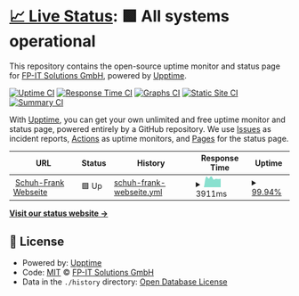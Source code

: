 # [📈 Live Status](https://schuh-frank.fpits.xyz): <!--live status--> **🟩 All systems operational**

This repository contains the open-source uptime monitor and status page for [FP-IT Solutions GmbH](http://www.fpitsolutions.de/), powered by [Upptime](https://github.com/upptime/upptime).

[![Uptime CI](https://github.com/FP-IT-Solutions-GmbH/upptime_schuh-frank/workflows/Uptime%20CI/badge.svg)](https://github.com/FP-IT-Solutions-GmbH/upptime_schuh-frank/actions?query=workflow%3A%22Uptime+CI%22)
[![Response Time CI](https://github.com/FP-IT-Solutions-GmbH/upptime_schuh-frank/workflows/Response%20Time%20CI/badge.svg)](https://github.com/FP-IT-Solutions-GmbH/upptime_schuh-frank/actions?query=workflow%3A%22Response+Time+CI%22)
[![Graphs CI](https://github.com/FP-IT-Solutions-GmbH/upptime_schuh-frank/workflows/Graphs%20CI/badge.svg)](https://github.com/FP-IT-Solutions-GmbH/upptime_schuh-frank/actions?query=workflow%3A%22Graphs+CI%22)
[![Static Site CI](https://github.com/FP-IT-Solutions-GmbH/upptime_schuh-frank/workflows/Static%20Site%20CI/badge.svg)](https://github.com/FP-IT-Solutions-GmbH/upptime_schuh-frank/actions?query=workflow%3A%22Static+Site+CI%22)
[![Summary CI](https://github.com/FP-IT-Solutions-GmbH/upptime_schuh-frank/workflows/Summary%20CI/badge.svg)](https://github.com/FP-IT-Solutions-GmbH/upptime_schuh-frank/actions?query=workflow%3A%22Summary+CI%22)

With [Upptime](https://upptime.js.org), you can get your own unlimited and free uptime monitor and status page, powered entirely by a GitHub repository. We use [Issues](https://github.com/FP-IT-Solutions-GmbH/upptime_schuh-frank/issues) as incident reports, [Actions](https://github.com/FP-IT-Solutions-GmbH/upptime_schuh-frank/actions) as uptime monitors, and [Pages](https://schuh-frank.fpits.xyz) for the status page.

<!--start: status pages-->
<!-- This summary is generated by Upptime (https://github.com/upptime/upptime) -->
<!-- Do not edit this manually, your changes will be overwritten -->
<!-- prettier-ignore -->
| URL | Status | History | Response Time | Uptime |
| --- | ------ | ------- | ------------- | ------ |
| <img alt="" src="https://favicons.githubusercontent.com/www.schuh-frank.de" height="13"> [Schuh-Frank Webseite](https://www.schuh-frank.de/) | 🟩 Up | [schuh-frank-webseite.yml](https://github.com/FP-IT-Solutions-GmbH/upptime_schuh-frank/commits/HEAD/history/schuh-frank-webseite.yml) | <details><summary><img alt="Response time graph" src="./graphs/schuh-frank-webseite/response-time-week.png" height="20"> 3911ms</summary><br><a href="https://schuh-frank.fpits.xyz/history/schuh-frank-webseite"><img alt="Response time 1308" src="https://img.shields.io/endpoint?url=https%3A%2F%2Fraw.githubusercontent.com%2FFP-IT-Solutions-GmbH%2Fupptime_schuh-frank%2FHEAD%2Fapi%2Fschuh-frank-webseite%2Fresponse-time.json"></a><br><a href="https://schuh-frank.fpits.xyz/history/schuh-frank-webseite"><img alt="24-hour response time 12740" src="https://img.shields.io/endpoint?url=https%3A%2F%2Fraw.githubusercontent.com%2FFP-IT-Solutions-GmbH%2Fupptime_schuh-frank%2FHEAD%2Fapi%2Fschuh-frank-webseite%2Fresponse-time-day.json"></a><br><a href="https://schuh-frank.fpits.xyz/history/schuh-frank-webseite"><img alt="7-day response time 3911" src="https://img.shields.io/endpoint?url=https%3A%2F%2Fraw.githubusercontent.com%2FFP-IT-Solutions-GmbH%2Fupptime_schuh-frank%2FHEAD%2Fapi%2Fschuh-frank-webseite%2Fresponse-time-week.json"></a><br><a href="https://schuh-frank.fpits.xyz/history/schuh-frank-webseite"><img alt="30-day response time 1728" src="https://img.shields.io/endpoint?url=https%3A%2F%2Fraw.githubusercontent.com%2FFP-IT-Solutions-GmbH%2Fupptime_schuh-frank%2FHEAD%2Fapi%2Fschuh-frank-webseite%2Fresponse-time-month.json"></a><br><a href="https://schuh-frank.fpits.xyz/history/schuh-frank-webseite"><img alt="1-year response time 1308" src="https://img.shields.io/endpoint?url=https%3A%2F%2Fraw.githubusercontent.com%2FFP-IT-Solutions-GmbH%2Fupptime_schuh-frank%2FHEAD%2Fapi%2Fschuh-frank-webseite%2Fresponse-time-year.json"></a></details> | <details><summary><a href="https://schuh-frank.fpits.xyz/history/schuh-frank-webseite">99.94%</a></summary><a href="https://schuh-frank.fpits.xyz/history/schuh-frank-webseite"><img alt="All-time uptime 99.89%" src="https://img.shields.io/endpoint?url=https%3A%2F%2Fraw.githubusercontent.com%2FFP-IT-Solutions-GmbH%2Fupptime_schuh-frank%2FHEAD%2Fapi%2Fschuh-frank-webseite%2Fuptime.json"></a><br><a href="https://schuh-frank.fpits.xyz/history/schuh-frank-webseite"><img alt="24-hour uptime 99.58%" src="https://img.shields.io/endpoint?url=https%3A%2F%2Fraw.githubusercontent.com%2FFP-IT-Solutions-GmbH%2Fupptime_schuh-frank%2FHEAD%2Fapi%2Fschuh-frank-webseite%2Fuptime-day.json"></a><br><a href="https://schuh-frank.fpits.xyz/history/schuh-frank-webseite"><img alt="7-day uptime 99.94%" src="https://img.shields.io/endpoint?url=https%3A%2F%2Fraw.githubusercontent.com%2FFP-IT-Solutions-GmbH%2Fupptime_schuh-frank%2FHEAD%2Fapi%2Fschuh-frank-webseite%2Fuptime-week.json"></a><br><a href="https://schuh-frank.fpits.xyz/history/schuh-frank-webseite"><img alt="30-day uptime 99.99%" src="https://img.shields.io/endpoint?url=https%3A%2F%2Fraw.githubusercontent.com%2FFP-IT-Solutions-GmbH%2Fupptime_schuh-frank%2FHEAD%2Fapi%2Fschuh-frank-webseite%2Fuptime-month.json"></a><br><a href="https://schuh-frank.fpits.xyz/history/schuh-frank-webseite"><img alt="1-year uptime 99.89%" src="https://img.shields.io/endpoint?url=https%3A%2F%2Fraw.githubusercontent.com%2FFP-IT-Solutions-GmbH%2Fupptime_schuh-frank%2FHEAD%2Fapi%2Fschuh-frank-webseite%2Fuptime-year.json"></a></details>

<!--end: status pages-->

[**Visit our status website →**](https://schuh-frank.fpits.xyz)

## 📄 License

- Powered by: [Upptime](https://github.com/upptime/upptime)
- Code: [MIT](./LICENSE) © [FP-IT Solutions GmbH](http://www.fpitsolutions.de/)
- Data in the `./history` directory: [Open Database License](https://opendatacommons.org/licenses/odbl/1-0/)
